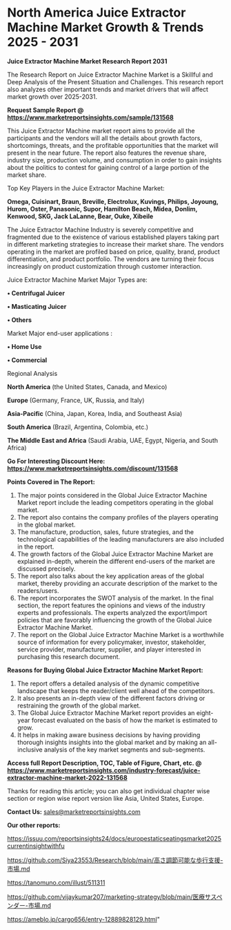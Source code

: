 # North America Juice Extractor Machine Market Growth & Trends 2025 - 2031

<strong>Juice Extractor Machine Market Research Report 2031</strong>

The Research Report on Juice Extractor Machine Market is a Skillful and Deep Analysis of the Present Situation and Challenges. This research report also analyzes other important trends and market drivers that will affect market growth over 2025-2031.

<strong>Request Sample Report @ <a href=https://www.marketreportsinsights.com/sample/131568>https://www.marketreportsinsights.com/sample/131568</a></strong>

This Juice Extractor Machine market report aims to provide all the participants and the vendors will all the details about growth factors, shortcomings, threats, and the profitable opportunities that the market will present in the near future. The report also features the revenue share, industry size, production volume, and consumption in order to gain insights about the politics to contest for gaining control of a large portion of the market share.

Top Key Players in the Juice Extractor Machine Market:

<strong>Omega, Cuisinart, Braun, Breville, Electrolux, Kuvings, Philips, Joyoung, Hurom, Oster, Panasonic, Supor, Hamilton Beach, Midea, Donlim, Kenwood, SKG, Jack LaLanne, Bear, Ouke, Xibeile</strong>

The Juice Extractor Machine Industry is severely competitive and fragmented due to the existence of various established players taking part in different marketing strategies to increase their market share. The vendors operating in the market are profiled based on price, quality, brand, product differentiation, and product portfolio. The vendors are turning their focus increasingly on product customization through customer interaction.

Juice Extractor Machine Market Major Types are:

<strong>• Centrifugal Juicer

• Masticating Juicer

• Others</strong>

Market Major end-user applications :

<strong>• Home Use

• Commercial</strong>

Regional Analysis

</u><strong><b>North America</b></strong> (the United States, Canada, and Mexico)

<strong><b>Europe </b></strong>(Germany, France, UK, Russia, and Italy)

<strong><b>Asia-Pacific</b></strong> (China, Japan, Korea, India, and Southeast Asia)

<strong><b>South America</b></strong> (Brazil, Argentina, Colombia, etc.)

<strong><b>The Middle East and Africa</b></strong> (Saudi Arabia, UAE, Egypt, Nigeria, and South Africa)

<strong>Go For Interesting Discount Here: <a href=https://www.marketreportsinsights.com/discount/131568>https://www.marketreportsinsights.com/discount/131568</a></strong>

<strong>Points Covered in The Report:</strong>
<ol>
  <li>The major points considered in the Global Juice Extractor Machine Market report include the leading competitors operating in the global market.</li>
  <li>The report also contains the company profiles of the players operating in the global market.</li>
  <li>The manufacture, production, sales, future strategies, and the technological capabilities of the leading manufacturers are also included in the report.</li>
  <li>The growth factors of the Global Juice Extractor Machine Market are explained in-depth, wherein the different end-users of the market are discussed precisely.</li>
  <li>The report also talks about the key application areas of the global market, thereby providing an accurate description of the market to the readers/users.</li>
  <li>The report incorporates the SWOT analysis of the market. In the final section, the report features the opinions and views of the industry experts and professionals. The experts analyzed the export/import policies that are favorably influencing the growth of the Global Juice Extractor Machine Market.</li>
  <li>The report on the Global Juice Extractor Machine Market is a worthwhile source of information for every policymaker, investor, stakeholder, service provider, manufacturer, supplier, and player interested in purchasing this research document.</li>
</ol>
<strong>Reasons for Buying Global Juice Extractor Machine Market Report:</strong>

<ol>
  <li>The report offers a detailed analysis of the dynamic competitive landscape that keeps the reader/client well ahead of the competitors.</li>
  <li>It also presents an in-depth view of the different factors driving or restraining the growth of the global market.</li>
  <li>The Global Juice Extractor Machine Market report provides an eight-year forecast evaluated on the basis of how the market is estimated to grow.</li>
  <li>It helps in making aware business decisions by having providing thorough insights insights into the global market and by making an all-inclusive analysis of the key market segments and sub-segments.</li>
</ol>
<strong>Access full Report Description, TOC, Table of Figure, Chart, etc. @ <a href=https://www.marketreportsinsights.com/industry-forecast/juice-extractor-machine-market-2022-131568>https://www.marketreportsinsights.com/industry-forecast/juice-extractor-machine-market-2022-131568</a></strong>


Thanks for reading this article; you can also get individual chapter wise section or region wise report version like Asia, United States, Europe.

<strong>Contact Us:</strong>
sales@marketreportsinsights.com

<strong>Our other reports:</strong>

<a href=https://issuu.com/reportsinsights24/docs/europestaticseatingsmarket2025currentinsightwithfu>https://issuu.com/reportsinsights24/docs/europestaticseatingsmarket2025currentinsightwithfu</a>

<a href=https://github.com/Siya23553/Research/blob/main/高さ調節可能な歩行支援-市場.md>https://github.com/Siya23553/Research/blob/main/高さ調節可能な歩行支援-市場.md</a>

<a href=https://tanomuno.com/illust/511311>https://tanomuno.com/illust/511311</a>

<a href=https://github.com/vijaykumar207/marketing-strategy/blob/main/医療サスペンダー-市場.md>https://github.com/vijaykumar207/marketing-strategy/blob/main/医療サスペンダー-市場.md</a>

<a href=https://ameblo.jp/cargo656/entry-12889828129.html>https://ameblo.jp/cargo656/entry-12889828129.html</a>"
